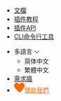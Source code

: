 * [文檔](/README.md)
* [插件教程](/ExtensionTutorial/README.md)
* [插件API](/ExtensionDocs/Api/README.md)
* [CLI命令行工具](/cli/README.md)

<ul class="nav-href">
    <li class="dropdown">
        <span style="display:flex;">多語言
            <svg t="1629441415944" class="icon" viewBox="0 20 1024 1024" version="1.1" xmlns="http://www.w3.org/2000/svg" p-id="3713" width="20" height="20" style="margin-top: 2px;"><path d="M508.025406 655.446718c-14.45307 0-28.183486-5.781228-39.023289-15.898376l-231.249118-231.249118c-10.117149-10.117149-10.117149-26.015526 0-36.132675s26.015526-10.117149 36.132675 0l231.249118 231.249118c2.16796 2.16796 4.335921 2.16796 5.781228 0l231.971771-231.971771c10.117149-10.117149 26.015526-10.117149 35.410021 0 10.117149 10.117149 10.117149 26.015526 0 36.132674l-231.971771 231.971772c-9.394495 10.117149-23.124912 15.898377-38.300635 15.898376z" p-id="3714"></path></svg>
        </span>
        <ul class="dropdown-content" id="internationalization_language_list">
          <li id="language_zh_cn" onclick="setLang('zh')">简体中文</li>
          <li id="language_zh_hant" onclick="setLang('zh-hant')">繁體中文</li>
         <!-- <li id="language_en" onclick="setLang('en')">English</li> -->
        </ul>
    </li>
    <li><a href="//dev.dcloud.net.cn/wish/?channel=hbuilder" target="__blank">需求牆</a></li>
    <li><a href="//dev.dcloud.net.cn/sponsor/?channel=hbuilder" target="__blank" style="color:#FF6600!important;"><img src="/static/icon/heart.png" class="heart">贊助我們</a></li>
</ul>

<div class="github">
    <!-- <a href="//github.com/dcloudio/native-docs" target="_blank">
        <img src="//img-cdn-qiniu.dcloud.net.cn/uniapp/doc/github.svg">
    </a> -->
</div>
